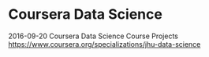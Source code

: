 # Coursera Data Science
2016-09-20 Coursera Data Science Course Projects
https://www.coursera.org/specializations/jhu-data-science
